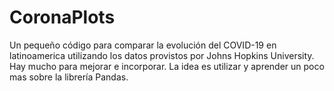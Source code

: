 # CoronaPlots
Un pequeño código para comparar la evolución del COVID-19 en latinoamerica utilizando los datos provistos por  Johns Hopkins University.
Hay mucho para mejorar e incorporar. La idea es utilizar y aprender un poco mas sobre la librería Pandas.
